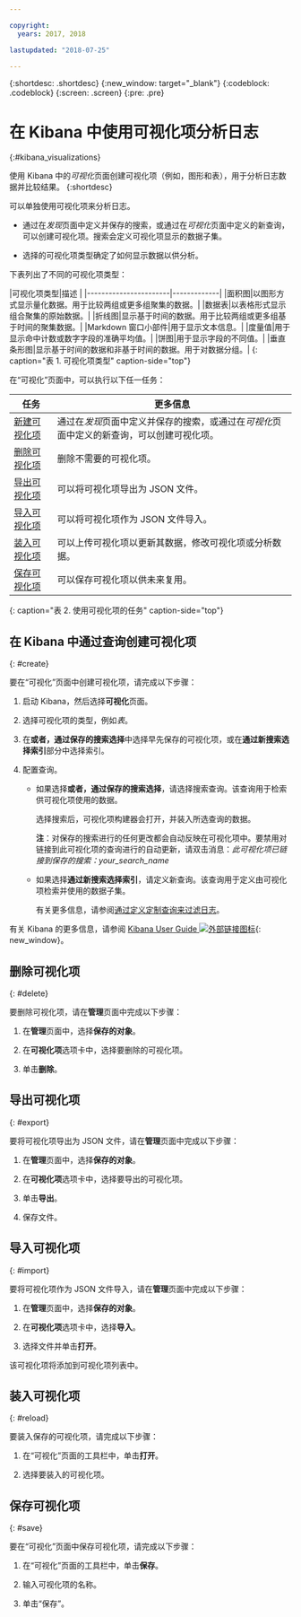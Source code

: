 ```yaml
---

copyright:
  years: 2017, 2018

lastupdated: "2018-07-25"

---
```




{:shortdesc: .shortdesc}
{:new_window: target="_blank"}
{:codeblock: .codeblock}
{:screen: .screen}
{:pre: .pre}

# 在 Kibana 中使用可视化项分析日志 
{:#kibana_visualizations}

使用 Kibana 中的*可视化*页面创建可视化项（例如，图形和表），用于分析日志数据并比较结果。
{:shortdesc}

可以单独使用可视化项来分析日志。 

* 通过在*发现*页面中定义并保存的搜索，或通过在*可视化*页面中定义的新查询，可以创建可视化项。搜索会定义可视化项显示的数据子集。

* 选择的可视化项类型确定了如何显示数据以供分析。

下表列出了不同的可视化项类型：

|可视化项类型|描述
|
|-----------------------|-------------|
|面积图|以图形方式显示量化数据。用于比较两组或更多组聚集的数据。|
|数据表|以表格形式显示组合聚集的原始数据。|
|折线图|显示基于时间的数据。用于比较两组或更多组基于时间的聚集数据。|
|Markdown 窗口小部件|用于显示文本信息。|
|度量值|用于显示命中计数或数字字段的准确平均值。|
|饼图|用于显示字段的不同值。| 
|垂直条形图|显示基于时间的数据和非基于时间的数据。用于对数据分组。|
{: caption="表 1. 可视化项类型" caption-side="top"}

在“可视化”页面中，可以执行以下任一任务：

|任务|更多信息|
|------|------------------|
|[新建可视化项](kibana_visualizations.html#create)|通过在*发现*页面中定义并保存的搜索，或通过在*可视化*页面中定义的新查询，可以创建可视化项。|
|[删除可视化项](kibana_visualizations.html#delete)|删除不需要的可视化项。|
|[导出可视化项](kibana_visualizations.html#export)|可以将可视化项导出为 JSON 文件。|
|[导入可视化项](kibana_visualizations.html#import)|可以将可视化项作为 JSON 文件导入。|
|[装入可视化项](kibana_visualizations.html#reload)|可以上传可视化项以更新其数据，修改可视化项或分析数据。|
|[保存可视化项](kibana_visualizations.html#save)|可以保存可视化项以供未来复用。|
{: caption="表 2. 使用可视化项的任务" caption-side="top"}


## 在 Kibana 中通过查询创建可视化项
{: #create}

要在“可视化”页面中创建可视化项，请完成以下步骤：

1. 启动 Kibana，然后选择**可视化**页面。

2. 选择可视化项的类型，例如*表*。

3. 在**或者，通过保存的搜索选择**中选择早先保存的可视化项，或在**通过新搜索选择索引**部分中选择索引。

4. 配置查询。

    * 如果选择**或者，通过保存的搜索选择**，请选择搜索查询。该查询用于检索供可视化项使用的数据。 
	
	    选择搜索后，可视化项构建器会打开，并装入所选查询的数据。 
		
		**注**：对保存的搜索进行的任何更改都会自动反映在可视化项中。要禁用对链接到此可视化项的查询进行的自动更新，请双击消息：*此可视化项已链接到保存的搜索：your_search_name* 

    * 如果选择**通过新搜索选择索引**，请定义新查询。该查询用于定义由可视化项检索并使用的数据子集。

        有关更多信息，请参阅[通过定义定制查询来过滤日志](define_search.html#define_search)。

有关 Kibana 的更多信息，请参阅 [Kibana User Guide ![外部链接图标](../../../icons/launch-glyph.svg "外部链接图标")](https://www.elastic.co/guide/en/kibana/5.1/index.html){: new_window}。


## 删除可视化项
{: #delete}

要删除可视化项，请在**管理**页面中完成以下步骤：

1. 在**管理**页面中，选择**保存的对象**。

2. 在**可视化项**选项卡中，选择要删除的可视化项。

3. 单击**删除**。


## 导出可视化项
{: #export}

要将可视化项导出为 JSON 文件，请在**管理**页面中完成以下步骤：

1. 在**管理**页面中，选择**保存的对象**。

2. 在**可视化项**选项卡中，选择要导出的可视化项。

3. 单击**导出**。

4. 保存文件。

## 导入可视化项
{: #import}

要将可视化项作为 JSON 文件导入，请在**管理**页面中完成以下步骤：

1. 在**管理**页面中，选择**保存的对象**。

2. 在**可视化项**选项卡中，选择**导入**。

3. 选择文件并单击**打开**。

该可视化项将添加到可视化项列表中。


 
## 装入可视化项
{: #reload}

要装入保存的可视化项，请完成以下步骤：

1. 在“可视化”页面的工具栏中，单击**打开**。

2. 选择要装入的可视化项。 


## 保存可视化项
{: #save}

要在“可视化”页面中保存可视化项，请完成以下步骤：

1. 在“可视化”页面的工具栏中，单击**保存**。

2. 输入可视化项的名称。

3. 单击“保存”。 


